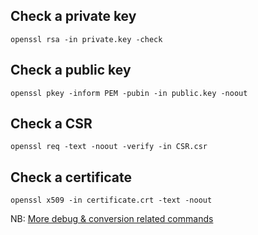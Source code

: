 ## Check a private key
`openssl rsa -in private.key -check`

## Check a public key
`openssl pkey -inform PEM -pubin -in public.key -noout
`

## Check a CSR
`openssl req -text -noout -verify -in CSR.csr`

## Check a certificate
`openssl x509 -in certificate.crt -text -noout`


NB: [More debug & conversion related commands](https://gist.github.com/davewongillies/7050080#debugging-using-openssl)